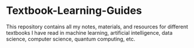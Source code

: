 # Textbook-Learning-Guides
This repository contains all my notes, materials, and resources for different textbooks I have read in machine learning, artificial intelligence, data science, computer science, quantum computing, etc. 
